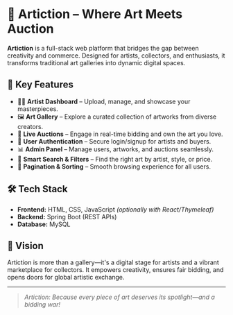 # 🎨 Artiction – Where Art Meets Auction

**Artiction** is a full-stack web platform that bridges the gap between creativity and commerce. Designed for artists, collectors, and enthusiasts, it transforms traditional art galleries into dynamic digital spaces.

## 🌟 Key Features
- 🧑‍🎨 **Artist Dashboard** – Upload, manage, and showcase your masterpieces.
- 🖼️ **Art Gallery** – Explore a curated collection of artworks from diverse creators.
- 🔨 **Live Auctions** – Engage in real-time bidding and own the art you love.
- 🔐 **User Authentication** – Secure login/signup for artists and buyers.
- 📊 **Admin Panel** – Manage users, artworks, and auctions seamlessly.
- 🧩 **Smart Search & Filters** – Find the right art by artist, style, or price.
- 🔁 **Pagination & Sorting** – Smooth browsing experience for all users.

## 🛠️ Tech Stack
- **Frontend:** HTML, CSS, JavaScript *(optionally with React/Thymeleaf)*
- **Backend:** Spring Boot (REST APIs)
- **Database:** MySQL

## 🚀 Vision
Artiction is more than a gallery—it's a digital stage for artists and a vibrant marketplace for collectors. It empowers creativity, ensures fair bidding, and opens doors for global artistic exchange.

---

> *Artiction: Because every piece of art deserves its spotlight—and a bidding war!*